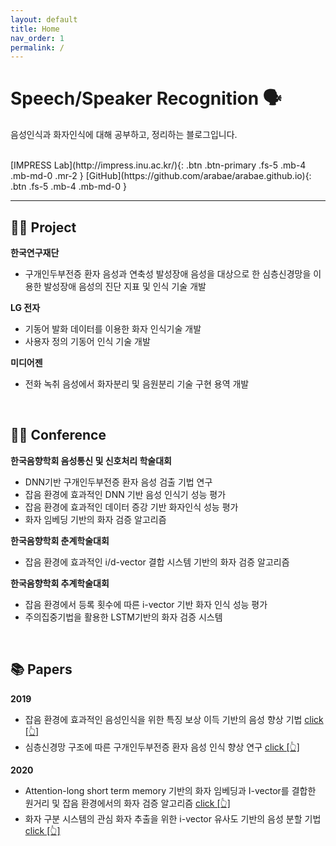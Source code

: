 ```yaml
---
layout: default
title: Home
nav_order: 1
permalink: /
---
```


# Speech/Speaker Recognition 🗣

음성인식과 화자인식에 대해 공부하고, 정리하는 블로그입니다.

<br/>
[IMPRESS Lab](http://impress.inu.ac.kr/){: .btn .btn-primary .fs-5 .mb-4 .mb-md-0 .mr-2 } [GitHub](https://github.com/arabae/arabae.github.io){: .btn .fs-5 .mb-4 .mb-md-0 }

---

## 👩‍💻 Project

**한국연구재단**

- 구개인두부전증 환자 음성과 연축성 발성장애 음성을 대상으로 한 심층신경망을 이용한 발성장애 음성의 진단 지표 및 인식 기술 개발

**LG 전자**

- 기동어 발화 데이터를 이용한 화자 인식기술 개발
- 사용자 정의 기동어 인식 기술 개발

**미디어젠**

- 전화 녹취 음성에서 화자분리 및 음원분리 기술 구현 용역 개발


<br/>


## 👩‍🏫 Conference

**한국음향학회 음성통신 및 신호처리 학술대회**

- DNN기반 구개인두부전증 환자 음성 검출 기법 연구
- 잡음 환경에 효과적인 DNN 기반 음성 인식기 성능 평가
- 잡음 환경에 효과적인 데이터 증강 기반 화자인식 성능 평가
- 화자 임베딩 기반의 화자 검증 알고리즘

**한국음향학회 춘계학술대회**

- 잡음 환경에 효과적인 i/d-vector 결합 시스템 기반의 화자 검증 알고리즘

**한국음향학회 추계학술대회**

- 잡음 환경에서 등록 횟수에 따른 i-vector 기반 화자 인식 성능 평가
- 주의집중기법을 활용한 LSTM기반의 화자 검증 시스템


<br/>


## 📚 Papers

**2019**

- 잡음 환경에 효과적인 음성인식을 위한 특징 보상 이득 기반의 음성 향상 기법 [click [👆]](http://www.jask.or.kr/articles/xml/LPLB/)
- 심층신경망 구조에 따른 구개인두부전증 환자 음성 인식 향상 연구 [click [👆]](http://www.jask.or.kr/articles/xml/zWwq/)

**2020**

- Attention-long short term memory 기반의 화자 임베딩과 I-vector를 결합한 원거리 및 잡음 환경에서의 화자 검증 알고리즘 [click [👆]](http://www.jask.or.kr/articles/xml/BD7j/)
- 화자 구분 시스템의 관심 화자 추출을 위한 i-vector 유사도 기반의 음성 분할 기법 [click [👆]](http://www.jask.or.kr/articles/xml/GkPm/)
